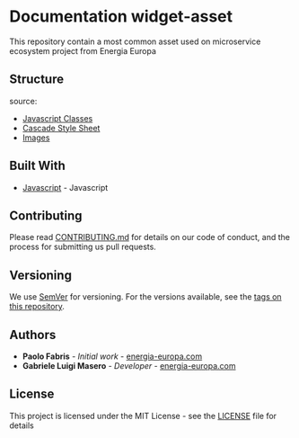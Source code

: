 # Documentation widget-asset

This repository contain a most common asset used on microservice ecosystem project from Energia Europa

## Structure

source:
- [Javascript Classes](https://github.com/energia-source/widget-assettree/main/src/js)
- [Cascade Style Sheet](https://github.com/energia-source/widget-assettree/main/src/css)
- [Images](https://github.com/energia-source/widget-assettree/main/src/images)

## Built With

* [Javascript](https://www.javascript.com/) - Javascript

## Contributing

Please read [CONTRIBUTING.md](https://github.com/energia-source/widget-asset/blob/main/CONTRIBUTING.md) for details on our code of conduct, and the process for submitting us pull requests.

## Versioning

We use [SemVer](https://semver.org/) for versioning. For the versions available, see the [tags on this repository](https://github.com/energia-source/widget-asset/tags). 

## Authors

* **Paolo Fabris** - *Initial work* - [energia-europa.com](https://www.energia-europa.com/)
* **Gabriele Luigi Masero** - *Developer* - [energia-europa.com](https://www.energia-europa.com/)

## License

This project is licensed under the MIT License - see the [LICENSE](LICENSE) file for details

